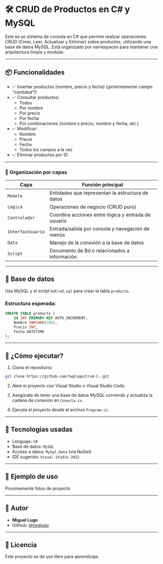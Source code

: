 
# 🛠️ CRUD de Productos en C# y MySQL

Este es un sistema de consola en C# que permite realizar operaciones CRUD (Crear, Leer, Actualizar y Eliminar) sobre productos, utilizando una base de datos MySQL. Está organizado por namespaces para mantener una arquitectura limpia y modular.

---

## 📦 Funcionalidades

- ✅ Insertar productos (nombre, precio y fecha) *(¡próximamente campo "cantidad"!)*
- ✅ Consultar productos:
  - Todos
  - Por nombre
  - Por precio
  - Por fecha
  - Por combinaciones (nombre y precio, nombre y fecha, etc.)
- ✅ Modificar:
  - Nombre
  - Precio
  - Fecha
  - Todos los campos a la vez
- ✅ Eliminar productos por ID

---

### 🧩 Organización por capas

| Capa             | Función principal                                      |
|------------------|--------------------------------------------------------|
| `Modelo`         | Entidades que representan la estructura de datos      |
| `Logica`         | Operaciones de negocio (CRUD puro)                    |
| `Controlador`    | Coordina acciones entre lógica y entrada de usuario   |
| `InterfazUsuario`| Entrada/salida por consola y navegación de menús      |
| `Data`           | Manejo de la conexión a la base de datos              |
| `Script`         | Documento de Bd o relacionados a información          |

---

## 💽 Base de datos

Usa MySQL y el script `bdCrud.sql` para crear la tabla `producto`.

### Estructura esperada:

```sql
CREATE TABLE producto (
    Id INT PRIMARY KEY AUTO_INCREMENT,
    Nombre VARCHAR(100),
    Precio INT,
    Fecha DATETIME
);
```

---

## 🚀 ¿Cómo ejecutar?

1. Clona el repositorio:
```bash
git clone https://github.com/twglugo/Crud-C-.git
```

2. Abre el proyecto con Visual Studio o Visual Studio Code.

3. Asegúrate de tener una base de datos MySQL corriendo y actualiza la cadena de conexión en `Conecta.cs`.

4. Ejecuta el proyecto desde el archivo `Program.cs`.

---

## 🧠 Tecnologías usadas

- Lenguaje: `C#`
- Base de datos: `MySQL`
- Acceso a datos: `MySql.Data` (via NuGet)
- IDE sugerido: `Visual Studio 2022`

---

## 📸 Ejemplo de uso 

Proximamente fotos de proyecto

---

## 🙋 Autor

- **Miguel Lugo**
- GitHub: [@twglugo](https://github.com/twglugo)

---

## 📃 Licencia

Este proyecto es de uso libre para aprendizaje.
